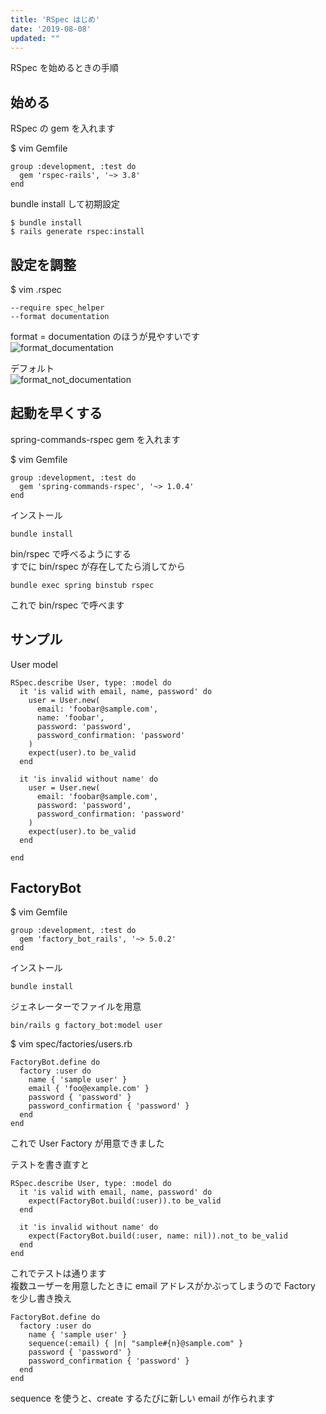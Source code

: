 ```yaml
---
title: 'RSpec はじめ'
date: '2019-08-08'
updated: ""
---
```


RSpec を始めるときの手順

## 始める

RSpec の gem を入れます

\$ vim Gemfile

```
group :development, :test do
  gem 'rspec-rails', '~> 3.8'
end
```

bundle install して初期設定

```
$ bundle install
$ rails generate rspec:install
```

## 設定を調整

\$ vim .rspec

```
--require spec_helper
--format documentation
```

format = documentation のほうが見やすいです  
![format_documentation](/rspec/format_not_document.webp)

デフォルト  
![format_not_documentation](/rspec/format_document.webp)

## 起動を早くする

spring-commands-rspec gem を入れます

\$ vim Gemfile

```
group :development, :test do
  gem 'spring-commands-rspec', '~> 1.0.4'
end
```

インストール

```
bundle install
```

bin/rspec で呼べるようにする  
すでに bin/rspec が存在してたら消してから

```
bundle exec spring binstub rspec
```

これで bin/rspec で呼べます

## サンプル

User model

```
RSpec.describe User, type: :model do
  it 'is valid with email, name, password' do
    user = User.new(
      email: 'foobar@sample.com',
      name: 'foobar',
      password: 'password',
      password_confirmation: 'password'
    )
    expect(user).to be_valid
  end

  it 'is invalid without name' do
    user = User.new(
      email: 'foobar@sample.com',
      password: 'password',
      password_confirmation: 'password'
    )
    expect(user).to be_valid
  end

end
```

## FactoryBot

\$ vim Gemfile

```
group :development, :test do
  gem 'factory_bot_rails', '~> 5.0.2'
end
```

インストール

```
bundle install
```

ジェネレーターでファイルを用意

```
bin/rails g factory_bot:model user
```

\$ vim spec/factories/users.rb

```
FactoryBot.define do
  factory :user do
    name { 'sample user' }
    email { 'foo@example.com' }
    password { 'password' }
    password_confirmation { 'password' }
  end
end
```

これで User Factory が用意できました

テストを書き直すと

```
RSpec.describe User, type: :model do
  it 'is valid with email, name, password' do
    expect(FactoryBot.build(:user)).to be_valid
  end

  it 'is invalid without name' do
    expect(FactoryBot.build(:user, name: nil)).not_to be_valid
  end
end
```

これでテストは通ります  
複数ユーザーを用意したときに email アドレスがかぶってしまうので Factory を少し書き換え

```
FactoryBot.define do
  factory :user do
    name { 'sample user' }
    sequence(:email) { |n| "sample#{n}@sample.com" }
    password { 'password' }
    password_confirmation { 'password' }
  end
end
```

sequence を使うと、create するたびに新しい email が作られます
